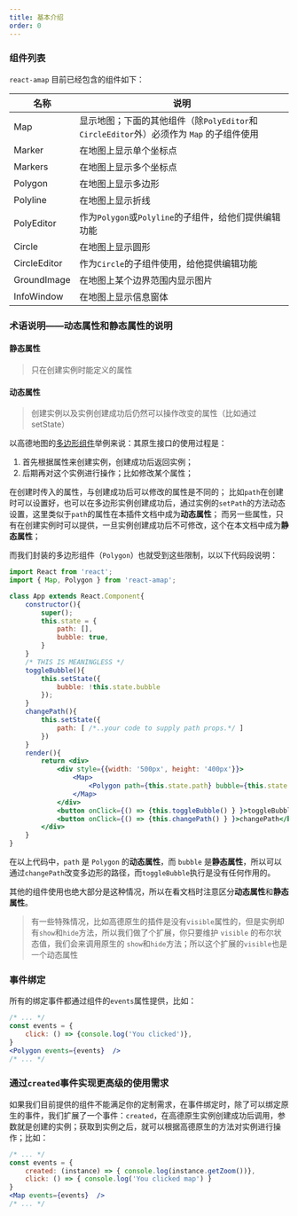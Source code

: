 ```yaml
---
title: 基本介绍
order: 0
---
```


### 组件列表

`react-amap` 目前已经包含的组件如下：

| 名称 | 说明 |
|------|------|
| Map | 显示地图；下面的其他组件（除`PolyEditor`和`CircleEditor`外）必须作为 `Map` 的子组件使用|
| Marker | 在地图上显示单个坐标点 |
| Markers | 在地图上显示多个坐标点 |
| Polygon | 在地图上显示多边形 |
| Polyline |在地图上显示折线 |
| PolyEditor | 作为`Polygon`或`Polyline`的子组件，给他们提供编辑功能 |
| Circle | 在地图上显示圆形 |
| CircleEditor | 作为`Circle`的子组件使用，给他提供编辑功能 |
| GroundImage | 在地图上某个边界范围内显示图片 |
| InfoWindow | 在地图上显示信息窗体 |

### 术语说明——**动态属性**和**静态属性**的说明


#### 静态属性
> 只在创建实例时能定义的属性

#### 动态属性
> 创建实例以及实例创建成功后仍然可以操作改变的属性（比如通过 setState）



以高德地图的[多边形组件](http://lbs.amap.com/api/javascript-api/reference/overlay#Polygon)举例来说：其原生接口的使用过程是：

1. 首先根据属性来创建实例，创建成功后返回实例；
2. 后期再对这个实例进行操作；比如修改某个属性；

在创建时传入的属性，与创建成功后可以修改的属性是不同的；
比如`path`在创建时可以设置好，也可以在多边形实例创建成功后，通过实例的`setPath`的方法动态设置，这里类似于`path`的属性在本插件文档中成为**动态属性**；
而另一些属性，只有在创建实例时可以提供，一旦实例创建成功后不可修改，这个在本文档中成为**静态属性**；

而我们封装的多边形组件（`Polygon`）也就受到这些限制，以以下代码段说明：

```jsx 
import React from 'react';
import { Map, Polygon } from 'react-amap';

class App extends React.Component{
    constructor(){
        super();
        this.state = {
            path: [],
            bubble: true,
        }
    }
    /* THIS IS MEANINGLESS */
    toggleBubble(){
        this.setState({
            bubble: !this.state.bubble
        });
    }
    changePath(){
        this.setState({
            path: [ /*..your code to supply path props.*/ ]
        })
    }
    render(){
        return <div>
            <div style={{width: '500px', height: '400px'}}>
                <Map>
                    <Polygon path={this.state.path} bubble={this.state.bubble}/>
                </Map>
            </div>
            <button onClick={() => {this.toggleBubble() } }>toggleBubble</button>
            <button onClick={() => {this.changePath() } }>changePath</button>
        </div>
    }
}
```

在以上代码中，`path` 是 `Polygon` 的**动态属性**，而 `bubble` 是**静态属性**，所以可以通过`changePath`改变多边形的路径，而`toggleBubble`执行是没有任何作用的。

其他的组件使用也绝大部分是这种情况，所以在看文档时注意区分**动态属性**和**静态属性**。


> 有一些特殊情况，比如高德原生的插件是没有`visible`属性的，但是实例却有`show`和`hide`方法，所以我们做了个扩展，你只要维护 `visible` 的布尔状态值，我们会来调用原生的 `show`和`hide`方法；所以这个扩展的`visible`也是一个动态属性


### 事件绑定

所有的绑定事件都通过组件的`events`属性提供，比如：
```jsx
/* ... */
const events = {
    click: () => {console.log('You clicked')},
}
<Polygon events={events}  />
/* ... */
```


### 通过`created`事件实现更高级的使用需求

如果我们目前提供的组件不能满足你的定制需求，在事件绑定时，除了可以绑定原生的事件，我们扩展了一个事件：`created`，在高德原生实例创建成功后调用，参数就是创建的实例；获取到实例之后，就可以根据高德原生的方法对实例进行操作；比如：

```jsx
/* ... */
const events = {
    created: (instance) => { console.log(instance.getZoom())},
    click: () => { console.log('You clicked map') }
}
<Map events={events}  />
/* ... */
```